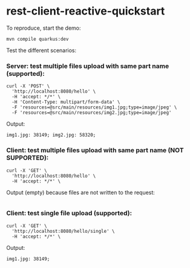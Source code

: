 # rest-client-reactive-quickstart

To reproduce, start the demo: 
```shell
mvn compile quarkus:dev
```

Test the different scenarios:

### Server: test multiple files upload with same part name (supported):

```shell
curl -X 'POST' \
  'http://localhost:8080/hello' \
  -H 'accept: */*' \
  -H 'Content-Type: multipart/form-data' \
  -F 'resources=@src/main/resources/img1.jpg;type=image/jpeg' \
  -F 'resources=@src/main/resources/img2.jpg;type=image/jpeg'
```

Output: 
```shell
img1.jpg: 38149; img2.jpg: 58320; 
```

### Client: test multiple files upload with same part name (NOT SUPPORTED):

```shell
curl -X 'GET' \
  'http://localhost:8080/hello' \       
  -H 'accept: */*' \
```
Output (empty) because files are not written to the request: 
```shell

```

### Client: test single file upload (supported):

```shell
curl -X 'GET' \
  'http://localhost:8080/hello/single' \
  -H 'accept: */*' \
```
Output:
```shell
img1.jpg: 38149;
```

